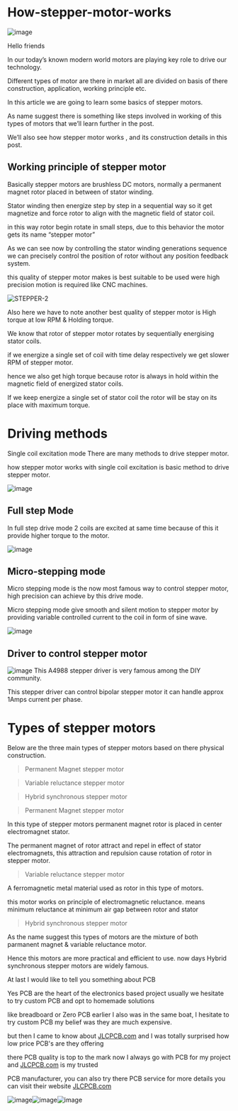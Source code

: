 # How-stepper-motor-works

![image](https://user-images.githubusercontent.com/19898602/129767079-73c5ba40-1c07-427a-9eb3-861ed9530fbc.png)

Hello friends

In our today’s known modern world motors are playing key role to drive our technology.

Different types of motor are there in market all are divided on basis of there construction, application, working principle etc.

In this article we are going to learn some basics of stepper motors.

As name suggest there is something like steps involved in working of this types of motors that we’ll learn further in the post.

We’ll also see how stepper motor works , and its construction details in this post.


## Working principle of stepper motor

Basically stepper motors are brushless DC motors, normally a permanent magnet rotor placed in between of stator winding.

Stator winding then energize step by step in a sequential way so it get magnetize and force rotor to align with the magnetic field of stator coil.

in this way rotor begin rotate in small steps, due to this behavior the motor gets its name “stepper motor”

As we can see now by controlling the stator winding generations sequence we can precisely control the position of rotor without any position feedback system.

this quality of stepper motor makes is best suitable to be used were high precision motion is required like CNC machines.



![STEPPER-2](https://user-images.githubusercontent.com/19898602/129767265-99b2a382-c9fc-4218-931f-6c183186e8d7.gif)




Also here we have to note another best quality of stepper motor is High torque at low RPM & Holding torque.

We know that rotor of stepper motor rotates by sequentially energising stator coils.

if we energize a single set of coil with time delay respectively we get slower RPM of stepper motor.

hence we also get high torque because rotor is always in hold within the magnetic field of energized stator coils.

If we keep energize a single set of stator coil the rotor will be stay on its place with maximum torque.

# Driving methods

Single coil excitation mode
There are many methods to drive stepper motor.

how stepper motor works with single coil excitation is basic method to drive stepper motor.


![image](https://user-images.githubusercontent.com/19898602/129767627-c9380496-edc8-45d4-a843-646ebb2ba774.png)


## Full step Mode


In full step drive mode 2 coils are excited at same time because of this it provide higher torque to the motor.

![image](https://user-images.githubusercontent.com/19898602/129767679-792ddd45-604e-427d-9355-5d91bb4daedf.png)


## Micro-stepping mode

Micro stepping mode is the now most famous way to control stepper motor, high precision can achieve by this drive mode.

Micro stepping mode give smooth and silent motion to stepper motor by providing variable controlled current to the coil in form of sine wave.


![image](https://user-images.githubusercontent.com/19898602/129767719-d0bc424e-28f4-4cad-9c9e-293fa748fb17.png)

## Driver to control stepper motor

![image](https://user-images.githubusercontent.com/19898602/129767763-6900115b-4ef1-4ffb-9b5a-1c322102efbb.png) This A4988 stepper driver is very famous among the DIY community.

This stepper driver can control bipolar stepper motor it can handle approx 1Amps current per phase.

# Types of stepper motors

Below are the three main types of stepper motors based on there physical construction.

> Permanent Magnet stepper motor


> Variable reluctance stepper motor


> Hybrid synchronous stepper motor

> Permanent Magnet stepper motor
> 
In this type of stepper motors permanent magnet rotor is placed in center electromagnet stator.

The permanent magnet of rotor attract and repel in effect of stator electromagnets,
this attraction and repulsion cause rotation of rotor in stepper motor.

> Variable reluctance stepper motor

A ferromagnetic metal material used as rotor in this type of motors.

this motor works on principle of electromagnetic reluctance.
means minimum reluctance at minimum air gap between rotor and stator


> Hybrid synchronous stepper motor

As the name suggest this types of motors are the mixture of both parmanent magnet & variable reluctance motor.

Hence this motors are more practical and efficient to use. now days Hybrid synchronous stepper motors are widely famous.


At last I would like to tell you something about PCB 

Yes PCB are the heart of the electronics based project usually we hesitate to try custom PCB and opt to homemade solutions

like breadboard or Zero PCB earlier I also was in the same boat, I hesitate to try custom PCB my belief was they are much expensive.

but then I came to know about [JLCPCB.com](https://jlcpcb.com/IAT) and I was totally surprised how low price PCB's are they offering 

there PCB quality is top to the mark now I always go with PCB for my project and [JLCPCB.com](https://jlcpcb.com/IAT) is my trusted 

PCB manufacturer, you can also try there PCB service for more details you can visit their website [JLCPCB.com](https://jlcpcb.com/IAT)


![image](https://user-images.githubusercontent.com/19898602/127161780-d9b742d8-fd97-4e1e-a35f-a6591f8c3411.png)![image](https://user-images.githubusercontent.com/19898602/127161903-d6753a2e-5242-4ab7-8406-29ac5a486a42.png)![image](https://user-images.githubusercontent.com/19898602/127162080-a4212957-1ebb-4e81-ad5e-bd3c1e0ecb87.png)




















